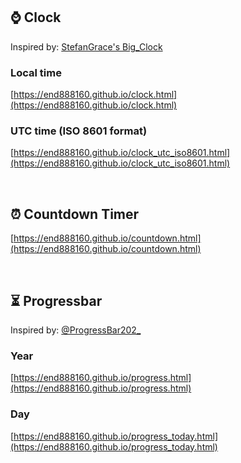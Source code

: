 ## ⌚️ Clock

Inspired by: [StefanGrace&#39;s Big_Clock](https://github.com/StefanGrace/Big_Clock)

### Local time

[https://end888160.github.io/clock.html](https://end888160.github.io/clock.html)

### UTC time (ISO 8601 format)

[https://end888160.github.io/clock_utc_iso8601.html](https://end888160.github.io/clock_utc_iso8601.html)

<br>

## ⏰ Countdown Timer

[https://end888160.github.io/countdown.html](https://end888160.github.io/countdown.html)


<br>

## ⏳ Progressbar

Inspired by: [@ProgressBar202_](https://x.com/ProgressBar202_)

### Year

[https://end888160.github.io/progress.html](https://end888160.github.io/progress.html)

### Day

[https://end888160.github.io/progress_today.html](https://end888160.github.io/progress_today.html)
